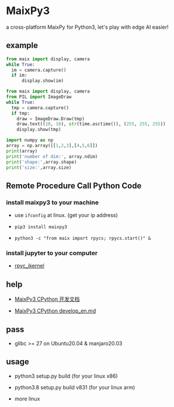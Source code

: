 # MaixPy3

a cross-platform MaixPy for Python3, let's play with edge AI easier! 

## example

```python
from maix import display, camera
while True:
  im = camera.capture()
  if im:
      display.show(im)
```

```python
from maix import display, camera
from PIL import ImageDraw
while True:
  tmp = camera.capture()
  if tmp:
    draw = ImageDraw.Draw(tmp)
    draw.text((10, 10), str(time.asctime()), (255, 255, 255))
    display.show(tmp)
```

```python
import numpy as np
array = np.array([[1,2,3],[4,5,6]])
print(array)
print('number of dim:', array.ndim)
print('shape:',array.shape)
print('size:',array.size)
```

## Remote Procedure Call Python Code

### install maixpy3 to your machine

- use `ifconfig` at linux. (get your ip address)

- `pip3 install maixpy3`

- `python3 -c "from maix import rpycs; rpycs.start()" &`

### install jupyter to your computer

- [rpyc_ikernel](https://github.com/sipeed/rpyc_ikernel)

## help

- [MaixPy3 CPython 开发文档](https://github.com/sipeed/MaixPy3/tree/main/docs/develop_zh.md)

- [MaixPy3 CPython develop_en.md](https://github.com/sipeed/MaixPy3/tree/main/docs/develop_en.md)

## pass

- glibc >= 27 on Ubuntu20.04 & manjaro20.03

## usage

- python3 setup.py build (for your linux x86)

- python3.8 setup.py build v831 (for your linux arm)

- more linux
